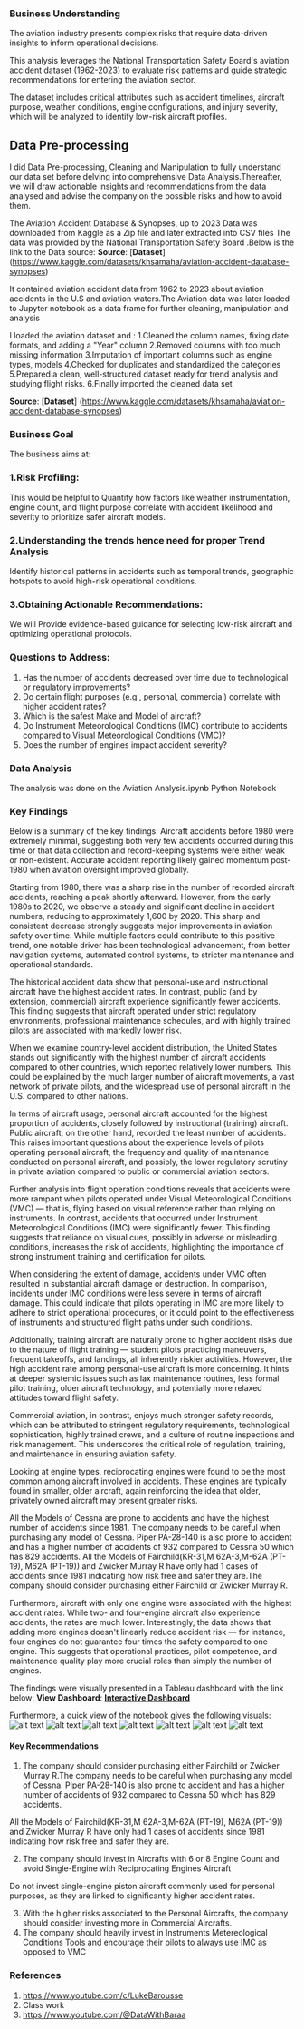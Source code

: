 ### Business Understanding

The aviation industry presents complex risks that require data-driven insights to inform operational decisions. 

This analysis leverages the National Transportation Safety Board's aviation accident dataset (1962-2023) to evaluate risk patterns and guide strategic recommendations for entering the aviation sector. 

The dataset includes critical attributes such as accident timelines, aircraft purpose, weather conditions, engine configurations, and injury severity, which will be analyzed to identify low-risk aircraft profiles.

## Data Pre-processing

I did Data Pre-processing, Cleaning and Manipulation to fully understand our data set before delving into comprehensive Data Analysis.Thereafter, we will draw actionable insights and recommendations from the data analysed and advise the company on the possible risks and how to avoid them.

The Aviation Accident Database & Synopses, up to 2023 Data was downloaded from Kaggle as a Zip file and later extracted into CSV files 
The data was provided by  the National Transportation Safety Board .Below is the link to the Data source:
**Source**: [**Dataset**] (https://www.kaggle.com/datasets/khsamaha/aviation-accident-database-synopses)

It contained aviation accident data from 1962 to 2023 about aviation accidents in the U.S and aviation waters.The Aviation data was later loaded to Jupyter notebook as a data frame for further cleaning, manipulation and analysis

I loaded the aviation dataset and :
1.Cleaned the column names, fixing date formats, and adding a "Year" column 
2.Removed columns with too much missing information 
3.Imputation of important columns such as engine types, models
4.Checked for duplicates and standardized the categories
5.Prepared a clean, well-structured dataset ready for trend analysis and studying flight risks.
6.Finally imported the cleaned data set



 **Source**: [**Dataset**] (https://www.kaggle.com/datasets/khsamaha/aviation-accident-database-synopses)

### Business Goal
The business aims at:
### 1.Risk Profiling:
This would be helpful to Quantify how factors like weather instrumentation, engine count, and flight purpose correlate with accident likelihood and severity to prioritize safer aircraft models.

### 2.Understanding the trends hence need for proper Trend Analysis
Identify historical patterns in accidents such as  temporal trends, geographic hotspots to avoid high-risk operational conditions.

### 3.Obtaining Actionable Recommendations:
We will Provide evidence-based guidance for selecting low-risk aircraft and optimizing operational protocols.



### Questions to Address:
1. Has the number of accidents decreased over time due to technological or regulatory improvements?
2. Do certain flight purposes (e.g., personal, commercial) correlate with higher accident rates?
3. Which is the safest Make and Model of aircraft?
4. Do Instrument Meteorological Conditions (IMC) contribute to accidents compared to Visual Meteorological Conditions (VMC)?
5. Does the number of engines impact accident severity?


### Data Analysis
The analysis was done on the Aviation Analysis.ipynb Python Notebook

### Key Findings
Below is a summary of the key findings:
Aircraft accidents before 1980 were extremely minimal, suggesting both very few accidents occurred during this time or that data collection and record-keeping systems were either weak or non-existent. Accurate accident reporting likely gained momentum post-1980 when aviation oversight improved globally.

Starting from 1980, there was a sharp rise in the number of recorded aircraft accidents, reaching a peak shortly afterward. However, from the early 1980s to 2020, we observe a steady and significant decline in accident numbers, reducing to approximately 1,600 by 2020. This sharp and consistent decrease strongly suggests major improvements in aviation safety over time. While multiple factors could contribute to this positive trend, one notable driver has been technological advancement, from better navigation systems, automated control systems, to stricter maintenance and operational standards.

The historical accident data show that personal-use and instructional aircraft have the highest accident rates. In contrast, public (and by extension, commercial) aircraft experience significantly fewer accidents. This finding suggests that aircraft operated under strict regulatory environments, professional maintenance schedules, and with highly trained pilots are associated with markedly lower risk.

When we examine country-level accident distribution, the United States stands out significantly with the highest number of aircraft accidents compared to other countries, which reported relatively lower numbers. This could be explained by the much larger number of aircraft movements, a vast network of private pilots, and the widespread use of personal aircraft in the U.S. compared to other nations.

In terms of aircraft usage, personal aircraft accounted for the highest proportion of accidents, closely followed by instructional (training) aircraft. Public aircraft, on the other hand, recorded the least number of accidents. This raises important questions about the experience levels of pilots operating personal aircraft, the frequency and quality of maintenance conducted on personal aircraft, and possibly, the lower regulatory scrutiny in private aviation compared to public or commercial aviation sectors.

Further analysis into flight operation conditions reveals that accidents were more rampant when pilots operated under Visual Meteorological Conditions (VMC) — that is, flying based on visual reference rather than relying on instruments. In contrast, accidents that occurred under Instrument Meteorological Conditions (IMC) were significantly fewer. This finding suggests that reliance on visual cues, possibly in adverse or misleading conditions, increases the risk of accidents, highlighting the importance of strong instrument training and certification for pilots.

When considering the extent of damage, accidents under VMC often resulted in substantial aircraft damage or destruction. In comparison, incidents under IMC conditions were less severe in terms of aircraft damage. This could indicate that pilots operating in IMC are more likely to adhere to strict operational procedures, or it could point to the effectiveness of instruments and structured flight paths under such conditions.

Additionally, training aircraft are naturally prone to higher accident risks due to the nature of flight training — student pilots practicing maneuvers, frequent takeoffs, and landings, all inherently riskier activities. However, the high accident rate among personal-use aircraft is more concerning. It hints at deeper systemic issues such as lax maintenance routines, less formal pilot training, older aircraft technology, and potentially more relaxed attitudes toward flight safety.

Commercial aviation, in contrast, enjoys much stronger safety records, which can be attributed to stringent regulatory requirements, technological sophistication, highly trained crews, and a culture of routine inspections and risk management. This underscores the critical role of regulation, training, and maintenance in ensuring aviation safety.

Looking at engine types, reciprocating  engines were found to be the most common among aircraft involved in accidents. These engines are typically found in smaller, older aircraft, again reinforcing the idea that older, privately owned aircraft may present greater risks. 

All the Models of Cessna are prone to accidents and have the highest number of accidents since 1981. The company needs to be careful when purchasing any model of Cessna. Piper PA-28-140 is also prone to accident and has a higher number of accidents of 932 compared to Cessna 50 which has 829 accidents.
All the Models of Fairchild(KR-31,M 62A-3,M-62A (PT-19), M62A (PT-19)) and Zwicker Murray R have only had 1 cases of accidents since 1981 indicating how risk free and safer they are.The company should consider purchasing either Fairchild or Zwicker Murray R.

Furthermore, aircraft with only one engine were associated with the highest accident rates. While two- and four-engine aircraft also experience accidents, the rates are much lower. Interestingly, the data shows that adding more engines doesn't linearly reduce accident risk — for instance, four engines do not guarantee four times the safety compared to one engine. This suggests that operational practices, pilot competence, and maintenance quality play more crucial roles than simply the number of engines.

The findings were visually presented in a Tableau dashboard with the link below:
**View Dashboard**: [**Interactive Dashboard**](https://public.tableau.com/views/Tableauwork_17458700061740/Dashboard1?:language=en-US&publish=yes&:sid=&:redirect=auth&:display_count=n&:origin=viz_share_link)

Furthermore, a quick view of the notebook gives the following visuals:
![alt text](<Accident Trends.png>)
![alt text](<Purpose and Engine Types vs Number of Accidents.png>) 
![alt text](<Purpose of Aircraft against Number of Accidents.png>) 
![alt text](<Accidents and Weather Condition Tools.png>) 
![alt text](<Aircraft Accident Frequency by Engine Count.png>) 
![alt text](<Most Accident Prone Aircraft.png>) 
![alt text](<Number of Injured and Uninjured.png>)



#### Key Recommendations


 1. The company should consider purchasing either Fairchild or Zwicker Murray R.The company needs to be careful when purchasing any model of Cessna. Piper PA-28-140 is also prone to accident and has a higher number of accidents of 932 compared to Cessna 50 which has 829 accidents.

All the Models of Fairchild(KR-31,M 62A-3,M-62A (PT-19), M62A (PT-19)) and Zwicker Murray R have only had 1 cases of accidents since 1981 indicating how risk free and safer they are.

2. The company should invest in Aircrafts with 6 or 8 Engine Count and avoid Single-Engine with Reciprocating  Engines Aircraft 

 Do not invest single-engine piston aircraft commonly used for personal purposes, as they are linked to significantly higher accident rates.

3. With the higher risks associated to the Personal Aircrafts, the company should consider investing more in Commercial Aircrafts.
4. The company should heavily invest in Instruments Metereological Conditions Tools and encourage their pilots to always use IMC as opposed to VMC


### References
1. https://www.youtube.com/c/LukeBarousse
2. Class work
3. https://www.youtube.com/@DataWithBaraa
